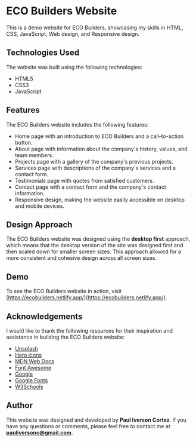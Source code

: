 # ECO Builders Website

This is a demo website for ECO Builders, showcasing my skills in HTML, CSS, JavaScript, Web design, and Responsive design.

## Technologies Used

The website was built using the following technologies:

- HTML5
- CSS3
- JavaScript

## Features

The ECO Builders website includes the following features:

- Home page with an introduction to ECO Builders and a call-to-action button.
- About page with information about the company's history, values, and team members.
- Projects page with a gallery of the company's previous projects.
- Services page with descriptions of the company's services and a contact form.
- Testimonials page with quotes from satisfied customers.
- Contact page with a contact form and the company's contact information.
- Responsive design, making the website easily accessible on desktop and mobile devices.

## Design Approach

The ECO Builders website was designed using the **desktop first** approach, which means that the desktop version of the site was designed first and then scaled down for smaller screen sizes. This approach allowed for a more consistent and cohesive design across all screen sizes.

## Demo

To see the ECO Builders website in action, visit [https://ecobuilders.netlify.app/](https://ecobuilders.netlify.app/).

## Acknowledgements

I would like to thank the following resources for their inspiration and assistance in building the ECO Builders website:

- [Unsplash](https://unsplash.com/)
- [Hero icons](https://v1.heroicons.com/)
- [MDN Web Docs](https://developer.mozilla.org/en-US/)
- [Font Awesome](https://fontawesome.com/)
- [Google](https://www.google.com/)
- [Google Fonts](https://fonts.google.com/)
- [W3Schools](https://www.w3schools.com/)

## Author

This website was designed and developed by **Paul Iverson Cortez**. If you have any questions or comments, please feel free to contact me at **pauliversonc@gmail.com**.